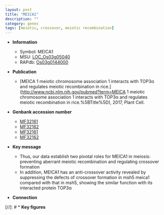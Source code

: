 ```yaml
---
layout: post
title: "MEICA1"
description: ""
category: genes
tags: [meiotic, crossover, meiotic recombination]
---
```


* **Information**  
    + Symbol: MEICA1  
    + MSU: [LOC_Os03g05040](http://rice.plantbiology.msu.edu/cgi-bin/ORF_infopage.cgi?orf=LOC_Os03g05040)  
    + RAPdb: [Os03g0144000](http://rapdb.dna.affrc.go.jp/viewer/gbrowse_details/irgsp1?name=Os03g0144000)  

* **Publication**  
    + [MEICA 1 meiotic chromosome association 1 interacts with TOP3α and regulates meiotic recombination in rice.](http://www.ncbi.nlm.nih.gov/pubmed?term=MEICA 1 meiotic chromosome association 1 interacts with TOP3α and regulates meiotic recombination in rice.%5BTitle%5D), 2017, Plant Cell.

* **Genbank accession number**  
    + [MF32161](http://www.ncbi.nlm.nih.gov/nuccore/MF32161)
    + [MF32162](http://www.ncbi.nlm.nih.gov/nuccore/MF32162)
    + [MF32161](http://www.ncbi.nlm.nih.gov/nuccore/MF32161)
    + [MF32162](http://www.ncbi.nlm.nih.gov/nuccore/MF32162)

* **Key message**  
    + Thus, our data establish two pivotal roles for MEICA1 in meiosis: preventing aberrant meiotic recombination and regulating crossover formation
    + In addition, MEICA1 has an anti-crossover activity revealed by suppressing the defects of crossover formation in msh5 meica1 compared with that in msh5, showing the similar function with its interacted protein TOP3α

* **Connection**  

[//]: # * **Key figures**  


